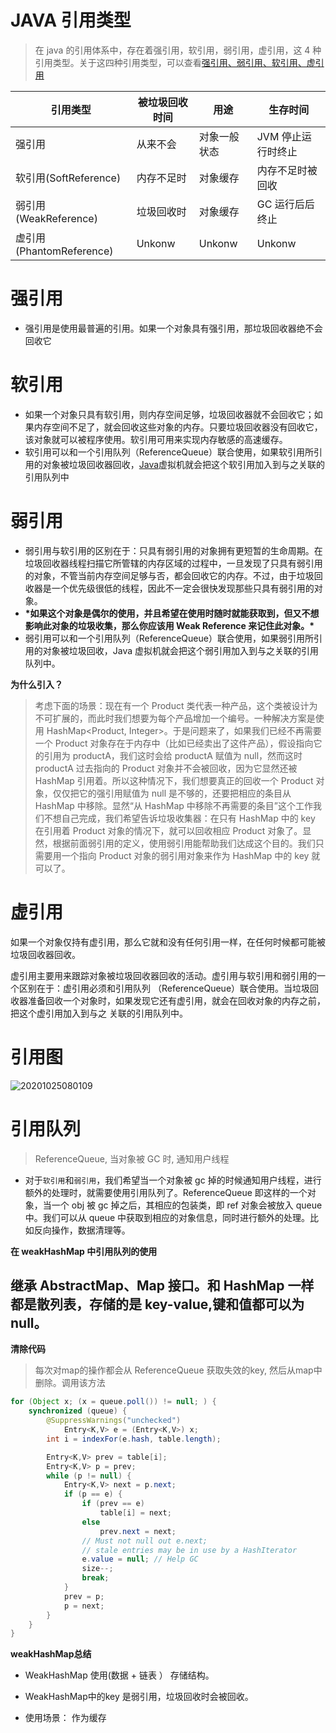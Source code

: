 # JAVA 引用类型

> 在 java 的引用体系中，存在着强引用，软引用，弱引用，虚引用，这 4 种引用类型。关于这四种引用类型，可以查看[强引用、弱引用、软引用、虚引用](https://www.jianshu.com/p/1fc5d1cbb2d4)

| 引用类型                 | 被垃圾回收时间 | 用途         | 生存时间           |
| ------------------------ | -------------- | ------------ | ------------------ |
| 强引用                   | 从来不会       | 对象一般状态 | JVM 停止运行时终止 |
| 软引用(SoftReference)    | 内存不足时     | 对象缓存     | 内存不足时被回收   |
| 弱引用(WeakReference)    | 垃圾回收时     | 对象缓存     | GC 运行后后终止    |
| 虚引用(PhantomReference) | Unkonw         | Unkonw       | Unkonw             |

# 强引用

- 强引用是使用最普遍的引用。如果一个对象具有强引用，那垃圾回收器绝不会回收它

# 软引用

- 如果一个对象只具有软引用，则内存空间足够，垃圾回收器就不会回收它；如果内存空间不足了，就会回收这些对象的内存。只要垃圾回收器没有回收它，该对象就可以被程序使用。软引用可用来实现内存敏感的高速缓存。
- 软引用可以和一个引用队列（ReferenceQueue）联合使用，如果软引用所引用的对象被垃圾回收器回收，[Java](https://link.jianshu.com/?t=http://lib.csdn.net/base/javase)虚拟机就会把这个软引用加入到与之关联的引用队列中

# 弱引用

- 弱引用与软引用的区别在于：只具有弱引用的对象拥有更短暂的生命周期。在垃圾回收器线程扫描它所管辖的内存区域的过程中，一旦发现了只具有弱引用的对象，不管当前内存空间足够与否，都会回收它的内存。不过，由于垃圾回收器是一个优先级很低的线程，因此不一定会很快发现那些只具有弱引用的对象。
- **\*如果这个对象是偶尔的使用，并且希望在使用时随时就能获取到，但又不想影响此对象的垃圾收集，那么你应该用 Weak Reference 来记住此对象。\***
- 弱引用可以和一个引用队列（ReferenceQueue）联合使用，如果弱引用所引用的对象被垃圾回收，Java 虚拟机就会把这个弱引用加入到与之关联的引用队列中。

**为什么引入？**

> 考虑下面的场景：现在有一个 Product 类代表一种产品，这个类被设计为不可扩展的，而此时我们想要为每个产品增加一个编号。一种解决方案是使用 HashMap<Product, Integer>。于是问题来了，如果我们已经不再需要一个 Product 对象存在于内存中（比如已经卖出了这件产品），假设指向它的引用为 productA，我们这时会给 productA 赋值为 null，然而这时 productA 过去指向的 Product 对象并不会被回收，因为它显然还被 HashMap 引用着。所以这种情况下，我们想要真正的回收一个 Product 对象，仅仅把它的强引用赋值为 null 是不够的，还要把相应的条目从 HashMap 中移除。显然“从 HashMap 中移除不再需要的条目”这个工作我们不想自己完成，我们希望告诉垃圾收集器：在只有 HashMap 中的 key 在引用着 Product 对象的情况下，就可以回收相应 Product 对象了。显然，根据前面弱引用的定义，使用弱引用能帮助我们达成这个目的。我们只需要用一个指向 Product 对象的弱引用对象来作为 HashMap 中的 key 就可以了。

# 虚引用

如果一个对象仅持有虚引用，那么它就和没有任何引用一样，在任何时候都可能被垃圾回收器回收。

虚引用主要用来跟踪对象被垃圾回收器回收的活动。虚引用与软引用和弱引用的一个区别在于：虚引用必须和引用队列 （ReferenceQueue）联合使用。当垃圾回收器准备回收一个对象时，如果发现它还有虚引用，就会在回收对象的内存之前，把这个虚引用加入到与之 关联的引用队列中。

# 引用图

![20201025080109](https://i.loli.net/2020/10/25/fpJ3rFgQKP5hosC.png)

# 引用队列

> ReferenceQueue, 当对象被 GC 时, 通知用户线程

- 对于`软引用`和`弱引用`，我们希望当一个对象被 gc 掉的时候通知用户线程，进行额外的处理时，就需要使用引用队列了。ReferenceQueue 即这样的一个对象，当一个 obj 被 gc 掉之后，其相应的包装类，即 ref 对象会被放入 queue 中。我们可以从 queue 中获取到相应的对象信息，同时进行额外的处理。比如反向操作，数据清理等。

**在 weakHashMap 中引用队列的使用**

继承 AbstractMap、Map 接口。和 HashMap 一样都是散列表，存储的是 key-value,键和值都可以为 null。
-

**清除代码**

> 每次对map的操作都会从 ReferenceQueue 获取失效的key, 然后从map中删除。调用该方法

```java
for (Object x; (x = queue.poll()) != null; ) {
    synchronized (queue) {
        @SuppressWarnings("unchecked")
            Entry<K,V> e = (Entry<K,V>) x;
        int i = indexFor(e.hash, table.length);

        Entry<K,V> prev = table[i];
        Entry<K,V> p = prev;
        while (p != null) {
            Entry<K,V> next = p.next;
            if (p == e) {
                if (prev == e)
                    table[i] = next;
                else
                    prev.next = next;
                // Must not null out e.next;
                // stale entries may be in use by a HashIterator
                e.value = null; // Help GC
                size--;
                break;
            }
            prev = p;
            p = next;
        }
    }
}
```

**weakHashMap总结**

* WeakHashMap 使用(数据 + 链表 ） 存储结构。

* WeakHashMap中的key 是弱引用，垃圾回收时会被回收。
* 使用场景： 作为缓存





